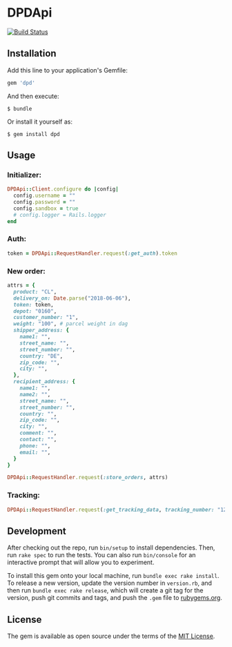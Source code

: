 # DPDApi

[![Build Status](https://travis-ci.org/BloomAndWild/dpd_api.svg?branch=master)](https://travis-ci.org/BloomAndWild/dpd_api)

## Installation

Add this line to your application's Gemfile:

```ruby
gem 'dpd'
```

And then execute:

    $ bundle

Or install it yourself as:

    $ gem install dpd

## Usage

### Initializer:
```ruby
DPDApi::Client.configure do |config|
  config.username = ""
  config.password = ""
  config.sandbox = true
  # config.logger = Rails.logger
end
```

### Auth:
```ruby
token = DPDApi::RequestHandler.request(:get_auth).token
```

### New order:
```ruby
attrs = {
  product: "CL",
  delivery_on: Date.parse("2018-06-06"),
  token: token,
  depot: "0160",
  customer_number: "1",
  weight: "100", # parcel weight in dag
  shipper_address: {
    name1: "",
    street_name: "",
    street_number: "",
    country: "DE",
    zip_code: "",
    city: "",
  },
  recipient_address: {
    name1: "",
    name2: "",
    street_name: "",
    street_number: "",
    country: "",
    zip_code: "",
    city: "",
    comment: "",
    contact: "",
    phone: "",
    email: "",
  }
}

DPDApi::RequestHandler.request(:store_orders, attrs)
```

### Tracking:
```ruby
DPDApi::RequestHandler.request(:get_tracking_data, tracking_number: "123456789")
```

## Development

After checking out the repo, run `bin/setup` to install dependencies. Then, run `rake spec` to run the tests. You can also run `bin/console` for an interactive prompt that will allow you to experiment.

To install this gem onto your local machine, run `bundle exec rake install`. To release a new version, update the version number in `version.rb`, and then run `bundle exec rake release`, which will create a git tag for the version, push git commits and tags, and push the `.gem` file to [rubygems.org](https://rubygems.org).


## License

The gem is available as open source under the terms of the [MIT License](http://opensource.org/licenses/MIT).

